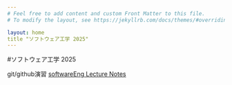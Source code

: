 ```yaml
---
# Feel free to add content and custom Front Matter to this file.
# To modify the layout, see https://jekyllrb.com/docs/themes/#overriding-theme-defaults

layout: home
title "ソフトウェア工学 2025"
---
```


#ソフトウェア工学 2025

git/github演習
[softwareEng Lecture Notes](softwareEn2025.md)